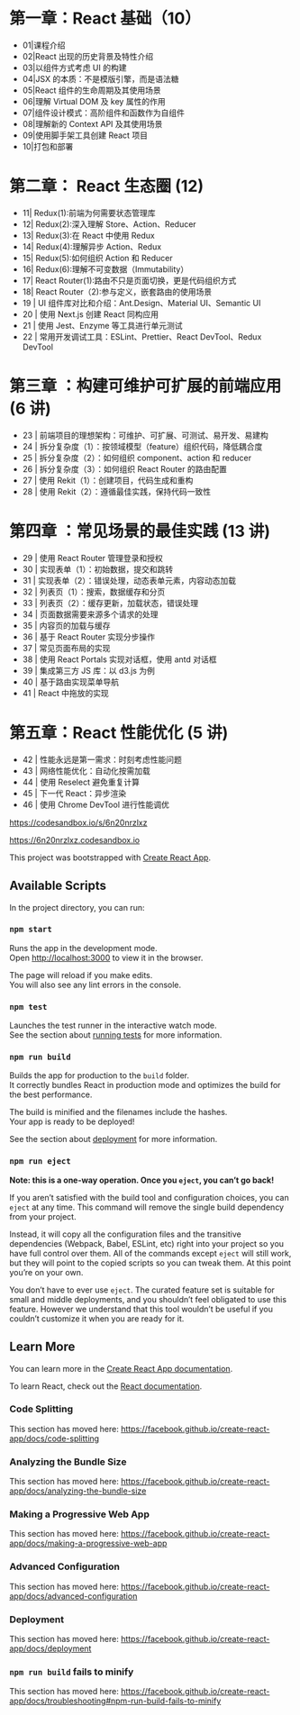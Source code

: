 # 第一章：React 基础（10）

-   01|课程介绍
-   02|React 出现的历史背景及特性介绍
-   03|以组件方式考虑 UI 的构建
-   04|JSX 的本质：不是模版引擎，而是语法糖
-   05|React 组件的生命周期及其使用场景
-   06|理解 Virtual DOM 及 key 属性的作用
-   07|组件设计模式：高阶组件和函数作为自组件
-   08|理解新的 Context API 及其使用场景
-   09|使用脚手架工具创建 React 项目
-   10|打包和部署

# 第二章： React 生态圈 (12)

-   11| Redux(1):前端为何需要状态管理库
-   12| Redux(2):深入理解 Store、Action、Reducer
-   13| Redux(3):在 React 中使用 Redux
-   14| Redux(4):理解异步 Action、Redux
-   15| Redux(5):如何组织 Action 和 Reducer
-   16| Redux(6):理解不可变数据（Immutability）
-   17| React Router(1):路由不只是页面切换，更是代码组织方式
-   18| React Router（2):参与定义，嵌套路由的使用场景
-   19 | UI 组件库对比和介绍：Ant.Design、Material UI、Semantic UI
-   20 | 使用 Next.js 创建 React 同构应用
-   21 | 使用 Jest、Enzyme 等工具进行单元测试
-   22 | 常用开发调试工具：ESLint、Prettier、React DevTool、Redux DevTool

# 第三章 ：构建可维护可扩展的前端应用 (6 讲)

-   23 | 前端项目的理想架构：可维护、可扩展、可测试、易开发、易建构
-   24 | 拆分复杂度（1）：按领域模型（feature）组织代码，降低耦合度
-   25 | 拆分复杂度（2）：如何组织 component、action 和 reducer
-   26 | 拆分复杂度（3）：如何组织 React Router 的路由配置
-   27 | 使用 Rekit（1）：创建项目，代码生成和重构
-   28 | 使用 Rekit（2）：遵循最佳实践，保持代码一致性

# 第四章 ：常见场景的最佳实践 (13 讲)

-   29 | 使用 React Router 管理登录和授权
-   30 | 实现表单（1）：初始数据，提交和跳转
-   31 | 实现表单（2）：错误处理，动态表单元素，内容动态加载
-   32 | 列表页（1）：搜索，数据缓存和分页
-   33 | 列表页（2）：缓存更新，加载状态，错误处理
-   34 | 页面数据需要来源多个请求的处理
-   35 | 内容页的加载与缓存
-   36 | 基于 React Router 实现分步操作
-   37 | 常见页面布局的实现
-   38 | 使用 React Portals 实现对话框，使用 antd 对话框
-   39 | 集成第三方 JS 库：以 d3.js 为例
-   40 | 基于路由实现菜单导航
-   41 | React 中拖放的实现

# 第五章：React 性能优化 (5 讲)

-   42 | 性能永远是第一需求：时刻考虑性能问题
-   43 | 网络性能优化：自动化按需加载
-   44 | 使用 Reselect 避免重复计算
-   45 | 下一代 React：异步渲染
-   46 | 使用 Chrome DevTool 进行性能调优

https://codesandbox.io/s/6n20nrzlxz

https://6n20nrzlxz.codesandbox.io

This project was bootstrapped with [Create React App](https://github.com/facebook/create-react-app).

## Available Scripts

In the project directory, you can run:

### `npm start`

Runs the app in the development mode.<br>
Open [http://localhost:3000](http://localhost:3000) to view it in the browser.

The page will reload if you make edits.<br>
You will also see any lint errors in the console.

### `npm test`

Launches the test runner in the interactive watch mode.<br>
See the section about [running tests](https://facebook.github.io/create-react-app/docs/running-tests) for more information.

### `npm run build`

Builds the app for production to the `build` folder.<br>
It correctly bundles React in production mode and optimizes the build for the best performance.

The build is minified and the filenames include the hashes.<br>
Your app is ready to be deployed!

See the section about [deployment](https://facebook.github.io/create-react-app/docs/deployment) for more information.

### `npm run eject`

**Note: this is a one-way operation. Once you `eject`, you can’t go back!**

If you aren’t satisfied with the build tool and configuration choices, you can `eject` at any time. This command will remove the single build dependency from your project.

Instead, it will copy all the configuration files and the transitive dependencies (Webpack, Babel, ESLint, etc) right into your project so you have full control over them. All of the commands except `eject` will still work, but they will point to the copied scripts so you can tweak them. At this point you’re on your own.

You don’t have to ever use `eject`. The curated feature set is suitable for small and middle deployments, and you shouldn’t feel obligated to use this feature. However we understand that this tool wouldn’t be useful if you couldn’t customize it when you are ready for it.

## Learn More

You can learn more in the [Create React App documentation](https://facebook.github.io/create-react-app/docs/getting-started).

To learn React, check out the [React documentation](https://reactjs.org/).

### Code Splitting

This section has moved here: https://facebook.github.io/create-react-app/docs/code-splitting

### Analyzing the Bundle Size

This section has moved here: https://facebook.github.io/create-react-app/docs/analyzing-the-bundle-size

### Making a Progressive Web App

This section has moved here: https://facebook.github.io/create-react-app/docs/making-a-progressive-web-app

### Advanced Configuration

This section has moved here: https://facebook.github.io/create-react-app/docs/advanced-configuration

### Deployment

This section has moved here: https://facebook.github.io/create-react-app/docs/deployment

### `npm run build` fails to minify

This section has moved here: https://facebook.github.io/create-react-app/docs/troubleshooting#npm-run-build-fails-to-minify
